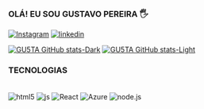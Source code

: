 
### OLÁ! EU SOU GUSTAVO PEREIRA 🖐️

[![Instagram](	https://img.shields.io/badge/Instagram-E4405F?style=for-the-badge&logo=instagram&logoColor=white)](https://instagram.com/_guga.l)
[![linkedin](	https://img.shields.io/badge/LinkedIn-0077B5?style=for-the-badge&logo=linkedin&logoColor=white)](https://linkedin.com/in/gustavop-lima)

[![GU5TA GitHub stats-Dark](https://github-readme-stats.vercel.app/api?username=GU5TA&show_icons=true&theme=dark#gh-dark-mode-only)](https://github.com/anuraghazra/github-readme-stats#gh-dark-mode-only)
[![GU5TA GitHub stats-Light](https://github-readme-stats.vercel.app/api?username=GU5TA&show_icons=true&theme=default#gh-light-mode-only)](https://github.com/anuraghazra/github-readme-stats#gh-light-mode-only)

### TECNOLOGIAS 

<div style="display: inline_block"><br/>
<img align="center" alt="html5" src="https://img.shields.io/badge/HTML-239120?style=for-the-badge&logo=html5&logoColor=white">
<img align="center" alt="js" src="https://img.shields.io/badge/JavaScript-F7DF1E?style=for-the-badge&logo=javascript&logoColor=black">
<img align="center" alt="React" src="https://img.shields.io/badge/React-20232A?style=for-the-badge&logo=react&logoColor=61DAFB">
<img align="center" alt="Azure" src="https://img.shields.io/badge/Microsoft_Azure-0089D6?style=for-the-badge&logo=microsoft-azure&logoColor=white">
<img align="center" alt="node.js" src="https://img.shields.io/badge/Node.js-43853D?style=for-the-badge&logo=node.js&logoColor=white"><div>
